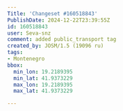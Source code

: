 ```yaml
---
Title: 'Changeset #160518843'
PublishDate: 2024-12-22T23:39:55Z
id: 160518843
user: Seva-snz
comment: added public_transport tag
created_by: JOSM/1.5 (19096 ru)
tags:
- Montenegro
bbox:
  min_lon: 19.2189395
  min_lat: 41.9373229
  max_lon: 19.2189395
  max_lat: 41.9373229

---
```


